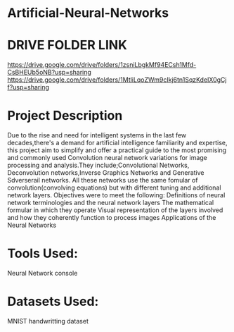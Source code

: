 # Artificial-Neural-Networks
# DRIVE FOLDER LINK
https://drive.google.com/drive/folders/1zsniLbgkMf94ECsh1Mfd-CsBHEUb5oNB?usp=sharing
https://drive.google.com/drive/folders/1MtliLqoZWm9cIkj6tn1SqzKdeIX0gCjf?usp=sharing
# Project Description
Due to the rise and need for intelligent systems in the last few decades,there's a demand for artificial intelligence familiarity and expertise, this project aim to simplify and offer a practical guide to the most promising and commonly used Convolution neural network variations for image processing and analysis.They include;Convolutional Networks, Deconvolution networks,Inverse Graphics Networks and Generative Sdverserail networks.
All these networks use the same fomular of convolution(convolving equations) but with different tuning and additional network layers.
Objectives were to meet the following:
Definitions of neural network terminologies  and the neural network layers
The mathematical formular in which they operate
Visual representation of the layers involved and how they coherently function to process images
Applications of the Neural Networks
# Tools Used:
Neural Network console
# Datasets Used:
MNIST handwritting dataset
